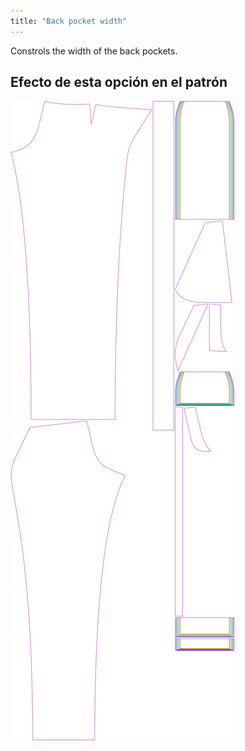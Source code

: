 ```yaml
---
title: "Back pocket width"
---
```


Constrols the width of the back pockets.

## Efecto de esta opción en el patrón

![This image shows the effect of this option by superimposing several variants that have a different value for this option](charlie_backpocketwidth_sample.svg "Effect of this option on the pattern")
